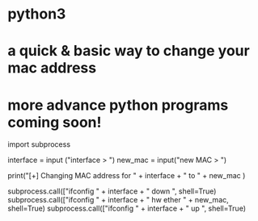 # python3
# a quick & basic way to change your mac address
# more advance python programs coming soon! 
import subprocess

interface = input ("interface > ")
new_mac = input("new MAC > ")


print("[+] Changing MAC address for " + interface + " to " + new_mac )

subprocess.call(["ifconfig " + interface + " down ", shell=True)
subprocess.call(["ifconfig " + interface + " hw ether " + new_mac, shell=True)
subprocess.call(["ifconfig " + interface + " up ", shell=True)
